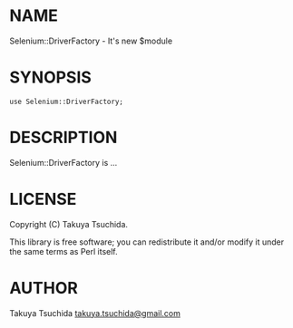# NAME

Selenium::DriverFactory - It's new $module

# SYNOPSIS

    use Selenium::DriverFactory;

# DESCRIPTION

Selenium::DriverFactory is ...

# LICENSE

Copyright (C) Takuya Tsuchida.

This library is free software; you can redistribute it and/or modify
it under the same terms as Perl itself.

# AUTHOR

Takuya Tsuchida <takuya.tsuchida@gmail.com>
